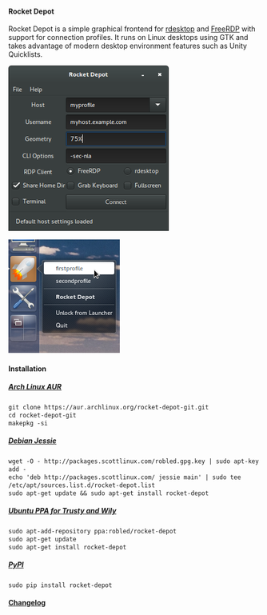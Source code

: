 #### Rocket Depot
Rocket Depot is a simple graphical frontend for [rdesktop](http://www.rdesktop.org/) and [FreeRDP](http://www.freerdp.com/) with
support for connection profiles.  It runs on Linux desktops using GTK and
takes advantage of modern desktop environment features such as Unity
Quicklists.

![screenshot-main.png](screenshot-main.png "Screenshot")

![screenshot-quicklist.png](screenshot-quicklist.png "Screenshot")

#### Installation

##### [Arch Linux AUR](https://aur.archlinux.org/packages/rocket-depot-git/)
    git clone https://aur.archlinux.org/rocket-depot-git.git
    cd rocket-depot-git
    makepkg -si

##### [Debian Jessie](http://packages.scottlinux.com/)
    wget -O - http://packages.scottlinux.com/robled.gpg.key | sudo apt-key add -
    echo 'deb http://packages.scottlinux.com/ jessie main' | sudo tee /etc/apt/sources.list.d/rocket-depot.list
    sudo apt-get update && sudo apt-get install rocket-depot

##### [Ubuntu PPA for Trusty and Wily](https://launchpad.net/~robled/+archive/rocket-depot)
    sudo apt-add-repository ppa:robled/rocket-depot
    sudo apt-get update
    sudo apt-get install rocket-depot

##### [PyPI](https://pypi.python.org/pypi/rocket-depot)
    sudo pip install rocket-depot

#### [Changelog](https://github.com/robled/rocket-depot/blob/master/CHANGES.txt)
